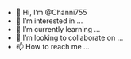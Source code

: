 - 👋 Hi, I’m @Channi755
- 👀 I’m interested in ...
- 🌱 I’m currently learning ...
- 💞️ I’m looking to collaborate on ...
- 📫 How to reach me ...

<!---
Channi755/Channi755 is a ✨ special ✨ repository because its `README.md` (this file) appears on your GitHub profile.
You can click the Preview link to take a look at your changes
This site can’t be reached102.103.7.5 took too long to respond.
true nas
Error: Traceback (most recent call last):
  File "/usr/local/lib/python3.9/site-packages/middlewared/job.py", line 355, in run
    await self.future
  File "/usr/local/lib/python3.9/site-packages/middlewared/job.py", line 393, in __run_body
    rv = await self.middleware.run_in_thread(self.method, *([self] + args))
  File "/usr/local/lib/python3.9/site-packages/middlewared/main.py", line 1154, in run_in_thread
    return await self.run_in_executor(self.thread_pool_executor, method, *args, **kwargs)
  File "/usr/local/lib/python3.9/site-packages/middlewared/main.py", line 1151, in run_in_executor
    return await loop.run_in_executor(pool, functools.partial(method, *args, **kwargs))
  File "/usr/local/lib/python3.9/concurrent/futures/thread.py", line 58, in run
    result = self.fn(*self.args, **self.kwargs)
  File "/usr/local/lib/python3.9/site-packages/middlewared/schema.py", line 979, in nf
    return f(*args, **kwargs)
  File "/usr/local/lib/python3.9/site-packages/middlewared/plugins/jail_freebsd.py", line 372, in available
    return self.middleware.call_sync('plugin.available_impl', options).wait_sync(raise_error=True)
  File "/usr/local/lib/python3.9/site-packages/middlewared/job.py", line 326, in wait_sync
    raise CallError(self.error)
middlewared.service_exception.CallError: [EFAULT] Cmd('git') failed due to: exit code(128)
  cmdline: git clone -v https://github.com/freenas/iocage-ix-plugins.git /mnt/My Nas/iocage/.plugins/github_com_freenas_iocage-ix-plugins_git
  stderr: 'Cloning into '/mnt/My Nas/iocage/.plugins/github_com_freenas_iocage-ix-plugins_git'...
fatal: unable to access 'https://github.com/freenas/iocage-ix-plugins.git/': Could not resolve host: github.com
'
